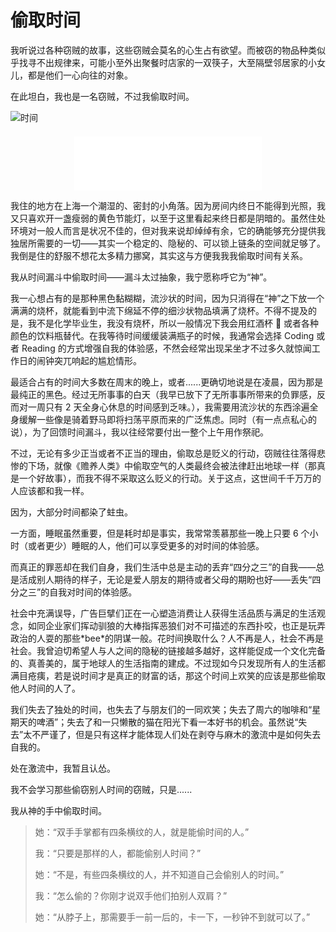 # 偷取时间

我听说过各种窃贼的故事，这些窃贼会莫名的心生占有欲望。而被窃的物品种类似乎找寻不出规律来，可能小至外出聚餐时店家的一双筷子，大至隔壁邻居家的小女儿，都是他们一心向往的对象。

在此坦白，我也是一名窃贼，不过我偷取时间。

<img
  srcset="
    http://blog-image.obs.cn-east-3.myhuaweicloud.com/mgear/image/2019-9-29-02-03_480.png 480w,
    http://blog-image.obs.cn-east-3.myhuaweicloud.com/mgear/image/2019-9-29-02-03_960.png 960w,
    http://blog-image.obs.cn-east-3.myhuaweicloud.com/mgear/image/2019-9-29-02-03_1440.png 1440w"
  src="http://blog-image.obs.cn-east-3.myhuaweicloud.com/mgear/image/2019-9-29-02-03_1440.png"
  alt="时间"
/>

<div style="margin-top: 1.5em; text-align: center;">
  <iframe frameborder="no" border="0" marginwidth="0" marginheight="0" height=86 src="//music.163.com/outchain/player?type=2&id=3546649&auto=0&height=66"></iframe>
</div>

我住的地方在上海一个潮湿的、密封的小角落。因为房间内终日不能得到光照，我又只喜欢开一盏瘦弱的黄色节能灯，以至于这里看起来终日都是阴暗的。虽然住处环境对一般人而言是状况不佳的，但对我来说却绰绰有余，它的确能够充分提供我独居所需要的一切——其实一个稳定的、隐秘的、可以锁上链条的空间就足够了。我倒是住的舒服不想花太多精力挪窝，其实这与方便我我我偷取时间有关系。

我从时间漏斗中偷取时间——漏斗太过抽象，我宁愿称呼它为“神”。

我一心想占有的是那种黑色黏糊糊，流沙状的时间，因为只消得在“神”之下放一个满满的烧杯，就能看到中流下绵延不停的细沙状物品填满了烧杯。不得不提及的是，我不是化学毕业生，我没有烧杯，所以一般情况下我会用红酒杯 🍷 或者各种颜色的饮料瓶替代。在我等待时间缓缓装满瓶子的时候，我通常会选择 Coding 或者 Reading 的方式增强自我的体验感，不然会经常出现呆坐才不过多久就惊闻工作日的闹钟突兀响起的尴尬情形。

最适合占有的时间大多数在周末的晚上，或者......更确切地说是在凌晨，因为那是最纯正的黑色。经过无所事事的白天（我早已放下了无所事事所带来的负罪感，反而对一周只有 2 天全身心休息的时间感到乏味。），我需要用流沙状的东西涂遍全身缓解一些像是骑着野马即将扫荡平原而来的广泛焦虑。同时（有一点点私心的说），为了回馈时间漏斗，我以往经常要付出一整个上午用作祭祀。

不过，无论有多少正当或者不正当的理由，偷取总是贬义的行动，窃贼往往落得悲惨的下场，就像《赡养人类》中偷取空气的人类最终会被法律赶出地球一样（那真是一个好故事），而我不得不采取这么贬义的行动。关于这点，这世间千千万万的人应该都和我一样。

因为，大部分时间都染了蛀虫。

一方面，睡眠虽然重要，但是耗时却是事实，我常常羡慕那些一晚上只要 6 个小时（或者更少）睡眠的人，他们可以享受更多的对时间的体验感。

而真正的罪恶却在我们自身，我们生活中总是主动的丢弃“四分之三”的自我——总是活成别人期待的样子，无论是爱人朋友的期待或者父母的期盼也好——丢失“四分之三”的自我对时间的体验感。

社会中充满误导，广告巨擘们正在一心塑造消费让人获得生活品质与满足的生活观念，如同企业家们挥动驯狼的大棒指挥恶狼们对不可描述的东西扑咬，也正是玩弄政治的人耍的那些\*bee\*的阴谋一般。花时间换取什么？人不再是人，社会不再是社会。我曾迫切希望人与人之间的隐秘的链接越多越好，这样能促成一个文化完备的、真善美的，属于地球人的生活指南的建成。不过现如今只发现所有人的生活都满目疮痍，若是说时间才是真正的财富的话，那这个时间上欢笑的应该是那些偷取他人时间的人了。

我们失去了独处的时间，也失去了与朋友们的一同欢笑；失去了周六的咖啡和“星期天的啤酒”；失去了和一只懒散的猫在阳光下看一本好书的机会。虽然说“失去”太不严谨了，但是只有这样才能体现人们处在剥夺与麻木的激流中是如何失去自我的。

处在激流中，我暂且认怂。

我不会学习那些偷窃别人时间的窃贼，只是......

我从神的手中偷取时间。

> 她：“双手手掌都有四条横纹的人，就是能偷时间的人。”
>
> 我：“只要是那样的人，都能偷别人时间？”
>
> 她：“不是，有些四条横纹的人，并不知道自己会偷别人的时间。”
>
> 我：“怎么偷的？你刚才说双手他们拍别人双肩？”
>
> 她：“从脖子上，那需要手一前一后的，卡一下，一秒钟不到就可以了。”

<Comments />
